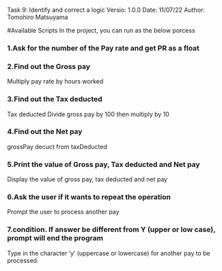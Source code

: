 Task 9: Identify and correct a logic 
Versio: 1.0.0
Date: 11/07/22
Author: Tomohiro Matsuyama

#Available Scripts 
In the project, you can run as the below porcess 

### 1.Ask for the number of the Pay rate and get PR as a float 

### 2.Find out the Gross pay

Multiply pay rate by hours worked

### 3.Find out the Tax deducted

Tax deducted 
Divide gross pay by 100 then multiply by 10

### 4.Find out the Net pay

grossPay decuct from taxDeducted


### 5.Print the value of Gross pay, Tax deducted and Net pay

Display the value of gross pay, tax deducted and net pay



### 6.Ask the user if it wants to repeat the operation 

Prompt the user to process another pay


### 7.condition. If answer be different from Y (upper or low case), prompt will end the program

Type in the character ‘y’ (uppercase or lowercase) for another pay to be processed.




